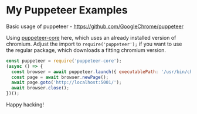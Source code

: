 # My Puppeteer Examples

Basic usage of puppeteer - https://github.com/GoogleChrome/puppeteer

Using [puppeteer-core](https://www.npmjs.com/package/puppeteer-core) here, which uses an already installed version of chromium.
Adjust the import to `require('puppeteer');` if you want to use the regular package, which downloads a fitting chromium version.

```js
const puppeteer = require('puppeteer-core');
(async () => {
  const browser = await puppeteer.launch({ executablePath: '/usr/bin/chromium' });
  const page = await browser.newPage();
  await page.goto('http://localhost:5001/');
  await browser.close();
})();
```

Happy hacking!
